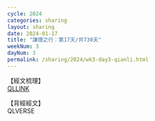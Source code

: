 ```yaml
---
cycle: 2024
categories: sharing
layout: sharing
date: 2024-01-17
title: "謙理之行：第17天/共730天"
weekNum: 3
dayNum: 3
permalink: /sharing/2024/wk3-day3-qianli.html
---
```

【經文梳理】  
<a href="https://youtu.be/QLTITLE" target="_blank">QLLINK</a>

【背經經文】  
QLVERSE
